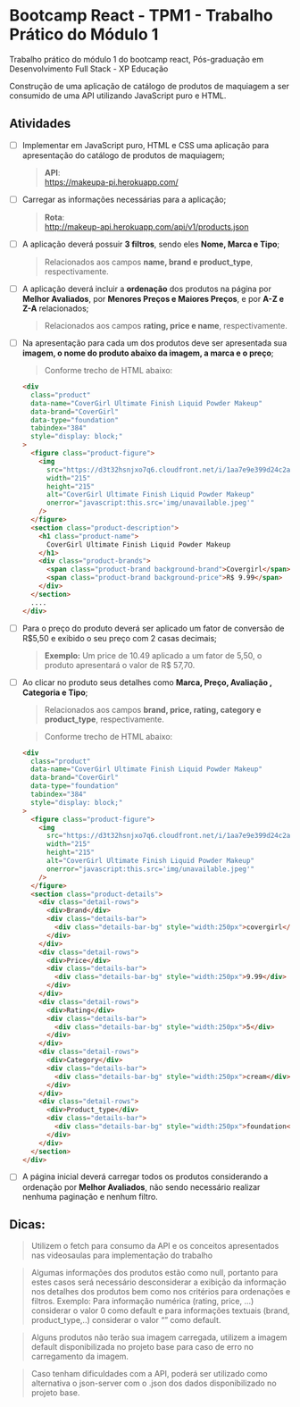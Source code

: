 # Bootcamp React - TPM1 - Trabalho Prático do Módulo 1

Trabalho prático do módulo 1 do bootcamp react, Pós-graduação em Desenvolvimento Full Stack - XP Educação

Construção de uma aplicação de catálogo de produtos de maquiagem a ser consumido de uma API utilizando JavaScript puro e HTML.

## Atividades

- [ ] Implementar em JavaScript puro, HTML e CSS uma aplicação para apresentação do catálogo de produtos de maquiagem;

  > **API**:  
  > https://makeupa-pi.herokuapp.com/

- [ ] Carregar as informações necessárias para a aplicação;

  > **Rota**:  
  > http://makeup-api.herokuapp.com/api/v1/products.json

- [ ] A aplicação deverá possuir **3 filtros**, sendo eles **Nome, Marca e Tipo**;

  > Relacionados aos campos **name, brand e product_type**, respectivamente.

- [ ] A aplicação deverá incluir a **ordenação** dos produtos na página por **Melhor Avaliados**, por **Menores Preços e Maiores Preços**, e por **A-Z e Z-A** relacionados;

  > Relacionados aos campos **rating, price e name**, respectivamente.

- [ ] Na apresentação para cada um dos produtos deve ser apresentada sua **imagem, o nome do produto abaixo da imagem, a marca e o preço**;

  > Conforme trecho de HTML abaixo:

  ```html
  <div
    class="product"
    data-name="CoverGirl Ultimate Finish Liquid Powder Makeup"
    data-brand="CoverGirl"
    data-type="foundation"
    tabindex="384"
    style="display: block;"
  >
    <figure class="product-figure">
      <img
        src="https://d3t32hsnjxo7q6.cloudfront.net/i/1aa7e9e399d24c2a747137df51026ed2_ra,w158,h184_pa,w158,h184.jpeg"
        width="215"
        height="215"
        alt="CoverGirl Ultimate Finish Liquid Powder Makeup"
        onerror="javascript:this.src='img/unavailable.jpeg'"
      />
    </figure>
    <section class="product-description">
      <h1 class="product-name">
        CoverGirl Ultimate Finish Liquid Powder Makeup
      </h1>
      <div class="product-brands">
        <span class="product-brand background-brand">Covergirl</span>
        <span class="product-brand background-price">R$ 9.99</span>
      </div>
    </section>
    ....
  </div>
  ```

- [ ] Para o preço do produto deverá ser aplicado um fator de conversão de R$5,50 e exibido o seu preço com 2 casas decimais;

  > **Exemplo:** Um price de 10.49 aplicado a um fator de 5,50, o produto apresentará o valor de R$ 57,70.

- [ ] Ao clicar no produto seus detalhes como **Marca, Preço, Avaliação
      , Categoria e Tipo**;

  > Relacionados aos campos **brand, price, rating, category e product_type**, respectivamente.

  > Conforme trecho de HTML abaixo:

  ```html
  <div
    class="product"
    data-name="CoverGirl Ultimate Finish Liquid Powder Makeup"
    data-brand="CoverGirl"
    data-type="foundation"
    tabindex="384"
    style="display: block;"
  >
    <figure class="product-figure">
      <img
        src="https://d3t32hsnjxo7q6.cloudfront.net/i/1aa7e9e399d24c2a747137df51026ed2_ra,w158,h184_pa,w158,h184.jpeg"
        width="215"
        height="215"
        alt="CoverGirl Ultimate Finish Liquid Powder Makeup"
        onerror="javascript:this.src='img/unavailable.jpeg'"
      />
    </figure>
    <section class="product-details">
      <div class="detail-rows">
        <div>Brand</div>
        <div class="details-bar">
          <div class="details-bar-bg" style="width:250px">covergirl</div>
        </div>
      </div>
      <div class="detail-rows">
        <div>Price</div>
        <div class="details-bar">
          <div class="details-bar-bg" style="width:250px">9.99</div>
        </div>
      </div>
      <div class="detail-rows">
        <div>Rating</div>
        <div class="details-bar">
          <div class="details-bar-bg" style="width:250px">5</div>
        </div>
      </div>
      <div class="detail-rows">
        <div>Category</div>
        <div class="details-bar">
          <div class="details-bar-bg" style="width:250px">cream</div>
        </div>
      </div>
      <div class="detail-rows">
        <div>Product_type</div>
        <div class="details-bar">
          <div class="details-bar-bg" style="width:250px">foundation</div>
        </div>
      </div>
    </section>
  </div>
  ```

- [ ] A página inicial deverá carregar todos os produtos considerando a ordenação por **Melhor Avaliados**, não sendo necessário realizar nenhuma paginação e nenhum filtro.

## Dicas:

> Utilizem o fetch para consumo da API e os conceitos apresentados nas videosaulas para implementação do trabalho

> Algumas informações dos produtos estão como null, portanto para estes casos será necessário desconsiderar a exibição da informação nos detalhes dos produtos bem como nos critérios para ordenações e filtros. Exemplo: Para informação numérica (rating, price, ...) considerar o valor 0 como default e para informações textuais (brand, product_type,..) considerar o valor “” como default.

> Alguns produtos não terão sua imagem carregada, utilizem a imagem default disponibilizada no projeto base para caso de erro no carregamento da imagem.

> Caso tenham dificuldades com a API, poderá ser utilizado como alternativa o json-server com o .json dos dados disponibilizado no projeto base.
